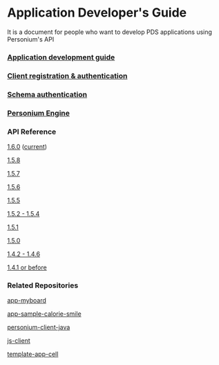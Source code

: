 # Application Developer's Guide

It is a document for people who want to develop  PDS applications using Personium's API

### [Application development guide](./Personium_Apps.md)  

### [Client registration & authentication](../user_guide/004_Client_auth.md)

### [Schema authentication](./schema_auth.md)

### [Personium Engine](./Personium-Engine.md)

### API Reference  
[1.6.0](../apiref/1.6.0/000_Rest_API_Reference.md) ([current](../apiref/current/000_Rest_API_Reference.md))  

[1.5.8](../apiref/1.5.8/000_Rest_API_Reference.md)  

[1.5.7](../apiref/1.5.7/000_Rest_API_Reference.md)  

[1.5.6](../apiref/1.5.6/000_Rest_API_Reference.md)  

[1.5.5](../apiref/1.5.5/000_Rest_API_Reference.md)  

[1.5.2 - 1.5.4](../apiref/1.5.2/000_Rest_API_Reference.md)  

[1.5.1](../apiref/1.5.1/000_Rest_API_Reference.md)  

[1.5.0](../apiref/1.5.0/000_Rest_API_Reference.md)  

[1.4.2 - 1.4.6](../apiref/1.4.6/000_Rest_API_Reference.md)  

[1.4.1 or before](http://personium.io/docs/api/1.3.25/English/English.htm#docs/WelcometoPCSDocumentation.htm)  

### Related Repositories
[app-myboard](https://github.com/personium/app-myboard)  

[app-sample-calorie-smile](https://github.com/personium/app-sample-calorie-smile)  

[personium-client-java](https://github.com/personium/personium-client-java)  

[js-client](https://github.com/personium/js-client)  

[template-app-cell](https://github.com/personium/template-app-cell)  
